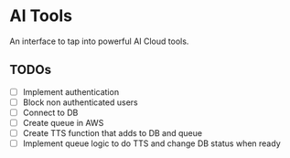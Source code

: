 # AI Tools

An interface to tap into powerful AI Cloud tools.

## TODOs

- [ ] Implement authentication
- [ ] Block non authenticated users
- [ ] Connect to DB
- [ ] Create queue in AWS
- [ ] Create TTS function that adds to DB and queue
- [ ] Implement queue logic to do TTS and change DB status when ready
